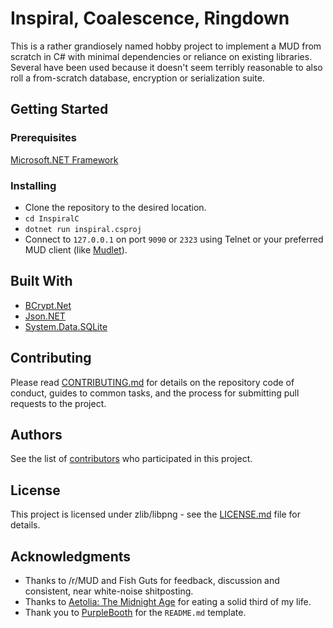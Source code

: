 # Inspiral, Coalescence, Ringdown

This is a rather grandiosely named hobby project to implement a MUD from scratch in C# with minimal dependencies or reliance on existing libraries. Several have been used because it doesn't seem terribly reasonable to also roll a from-scratch database, encryption or serialization suite.

## Getting Started

### Prerequisites

[Microsoft.NET Framework](https://www.microsoft.com/en-us/download/details.aspx?id=55168)

### Installing

* Clone the repository to the desired location.
* `cd InspiralC`
* `dotnet run inspiral.csproj`
* Connect to `127.0.0.1` on port `9090` or `2323` using Telnet or your preferred MUD client (like [Mudlet](https://mudlet.org/download/)).

## Built With

* [BCrypt.Net](https://github.com/BcryptNet/bcrypt.net)
* [Json.NET](https://github.com/JamesNK/Newtonsoft.Json)
* [System.Data.SQLite](https://system.data.sqlite.org/index.html/doc/trunk/www/index.wiki)

## Contributing

Please read [CONTRIBUTING.md](https://gist.github.com/PurpleBooth/b24679402957c63ec426) for details on the repository code of conduct, guides to common tasks, and the process for submitting pull requests to the project.

## Authors

See the list of [contributors](https://github.com/your/project/contributors) who participated in this project.

## License

This project is licensed under zlib/libpng - see the [LICENSE.md](LICENSE.md) file for details.

## Acknowledgments

* Thanks to /r/MUD and Fish Guts for feedback, discussion and consistent, near white-noise shitposting.
* Thanks to [Aetolia: The Midnight Age](http://aetolia.com) for eating a solid third of my life.
* Thank you to [PurpleBooth](https://gist.github.com/PurpleBooth/109311bb0361f32d87a2) for the `README.md` template.
